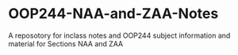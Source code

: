 # OOP244-NAA-and-ZAA-Notes
A reposotory for inclass notes and OOP244 subject information and material for Sections NAA and ZAA
